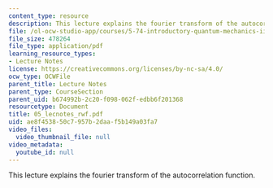 ```yaml
---
content_type: resource
description: This lecture explains the fourier transform of the autocorrelation function.
file: /ol-ocw-studio-app/courses/5-74-introductory-quantum-mechanics-ii-spring-2004/ae8f453850c7957b2daaf5b149a03fa7_05_lecnotes_rwf.pdf
file_size: 478264
file_type: application/pdf
learning_resource_types:
- Lecture Notes
license: https://creativecommons.org/licenses/by-nc-sa/4.0/
ocw_type: OCWFile
parent_title: Lecture Notes
parent_type: CourseSection
parent_uid: b674992b-2c20-f098-062f-edbb6f201368
resourcetype: Document
title: 05_lecnotes_rwf.pdf
uid: ae8f4538-50c7-957b-2daa-f5b149a03fa7
video_files:
  video_thumbnail_file: null
video_metadata:
  youtube_id: null
---
```

This lecture explains the fourier transform of the autocorrelation function.